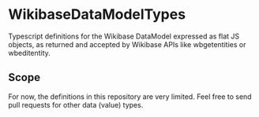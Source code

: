 # WikibaseDataModelTypes

Typescript definitions for the Wikibase DataModel expressed as flat JS objects,
as returned and accepted by Wikibase APIs like wbgetentities or wbeditentity.

## Scope

For now, the definitions in this repository are very limited.
Feel free to send pull requests for other data (value) types.
